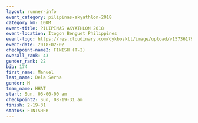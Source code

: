 ```yaml
---
layout: runner-info 
event_category: pilipinas-akyathlon-2018 
category_km: 10KM 
event-title: PILIPINAS AKYATHLON 2018 
event-location: Itogon Benguet Philippines 
event-logo: https://res.cloudinary.com/dykbosktl/image/upload/v1573617968/Logo/akyathlon-logo-new_ifndai.png 
event-date: 2018-02-02 
checkpoint-name2: FINISH (T-2) 
overall_rank: 43
gender_rank: 22
bib: 174
first_name: Manuel
last_name: Dela Serna
gender: M
team_name: HHAT
start: Sun, 06-00-00 am
checkpoint2: Sun, 08-19-31 am
finish: 2-19-31
status: FINISHER
---
```

